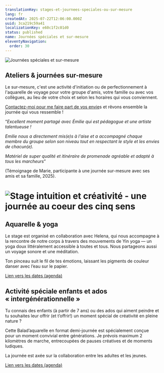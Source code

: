 ```yaml
---
translationKey: stages-et-journees-speciales-ou-sur-mesure
lang: fr
createdAt: 2025-07-22T12:06:00.000Z
uuid: 3ca219c59a41
localizationKey: e60c1f2c01d0
status: published
name: Journées spéciales et sur-mesure
eleventyNavigation:
  order: 30
---
```

![Journées spéciales et sur-mesure](/_images/Journ%C3%A9es%20sp%C3%A9ciales%20et%20sur-mesure%20avec%20logo.webp)

## Ateliers & journées sur-mesure

Le sur-mesure, c'est une activité d'initiation ou de perfectionnement à l'aquarelle de voyage pour votre groupe d'amis, votre famille ou avec vos collègues, au lieu de votre choix et selon les horaires qui vous conviennent. 

[Contactez-moi pour me faire part de vos envie](https://docs.google.com/forms/d/e/1FAIpQLSc7JLOHYcLDsRT33faFZxP7C_hBlMorU6puq4M8D1Hfrarkgw/viewform?usp=header)s et rêvons ensemble la journée qui vous ressemble ! 

“_Excellent moment partagé avec Émilie qui est pédagogue et une artiste talentueuse !_

_Emilie nous a directement mis(e)s à l'aise et a accompagné chaque membre du groupe selon son niveau tout en respectant le style et les envies de chacun(e)._

_Matériel de super qualité et itinéraire de promenade agréable et adapté à tous les marcheurs_” 

(Témoignage de Marie, participante à une journée sur-mesure avec ses amis et sa famille, 2025).

# ![Stage intuition et créativité - une journée au coeur des cinq sens](/_images/Stages%20%C2%AB%20intuition%20et%20cr%C3%A9ativit%C3%A9%20%C2%BB%20%282%29.webp)

## Aquarelle & yoga

Le stage est organisé en collaboration avec Helena, qui nous accompagne à la rencontre de notre corps à travers des mouvements de Yin yoga — un yoga doux littéralement accessible à toutes et tous. Nous partageons aussi un voyage sonore et une méditation.

Ton pinceau suit le fil de tes émotions, laissant les pigments de couleur danser avec l’eau sur le papier.

[Lien vers les dates (agenda)](https://www.voyage-aquarelle.be/fr/agenda/)

## Activité spéciale enfants et ados « intergénérationnelle »

Tu connais des enfants (à partir de 7 ans) ou des ados qui aiment peindre et tu souhaites leur offrir (et t’offrir!) un moment spécial de créativité en pleine nature ?

Cette Balad’aquarelle en format demi-journée est spécialement conçue pour un moment convivial entre générations. Je prévois maximum 2 kilomètres de marche, entrecoupées de pauses créatives et de moments ludiques. 

La journée est axée sur la collaboration entre les adultes et les jeunes.

[Lien vers les dates (agenda](https://www.voyage-aquarelle.be/fr/agenda/)[)](https://www.voyage-aquarelle.be/fr/agenda/)
